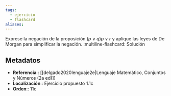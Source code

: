 ```yaml
---
tags:
  - ejercicio
  - flashcard
aliases:
---
```

Exprese la negación de la proposición $(p \lor q) p \lor r$ y aplique las leyes de De Morgan para simplificar la negación.
:multiline-flashcard:
Solución

## Metadatos
- **Referencia**:: [[delgado2020lenguaje2e|Lenguaje Matemático, Conjuntos y Números (2a ed)]]
- **Localización**:: Ejercicio propuesto 1.1c
- **Orden**:: 11c
